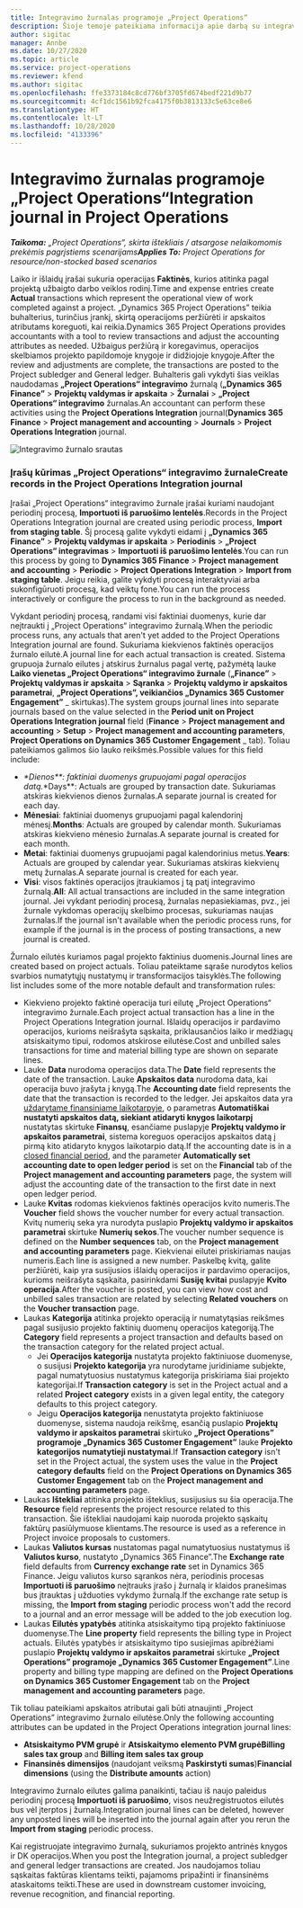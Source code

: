 ```yaml
---
title: Integravimo žurnalas programoje „Project Operations“
description: Šioje temoje pateikiama informacija apie darbą su integravimo žurnalu programoje „Project Operations”.
author: sigitac
manager: Annbe
ms.date: 10/27/2020
ms.topic: article
ms.service: project-operations
ms.reviewer: kfend
ms.author: sigitac
ms.openlocfilehash: ffe3373184c8cd776bf3705fd674bedf221d9b77
ms.sourcegitcommit: 4cf1dc1561b92fca4175f0b3813133c5e63ce8e6
ms.translationtype: HT
ms.contentlocale: lt-LT
ms.lasthandoff: 10/28/2020
ms.locfileid: "4133396"
---
```

# <a name="integration-journal-in-project-operations"></a><span data-ttu-id="319c8-103">Integravimo žurnalas programoje „Project Operations“</span><span class="sxs-lookup"><span data-stu-id="319c8-103">Integration journal in Project Operations</span></span>

<span data-ttu-id="319c8-104">_**Taikoma:** „Project Operations“, skirta ištekliais / atsargose nelaikomomis prekėmis pagrįstiems scenarijams_</span><span class="sxs-lookup"><span data-stu-id="319c8-104">_**Applies To:** Project Operations for resource/non-stocked based scenarios_</span></span>

<span data-ttu-id="319c8-105">Laiko ir išlaidų įrašai sukuria operacijas **Faktinės**, kurios atitinka pagal projektą užbaigto darbo veiklos rodinį.</span><span class="sxs-lookup"><span data-stu-id="319c8-105">Time and expense entries create **Actual** transactions which represent the operational view of work completed against a project.</span></span> <span data-ttu-id="319c8-106">„Dynamics 365 Project Operations” teikia buhalterius, turinčius įrankį, skirtą operacijoms peržiūrėti ir apskaitos atributams koreguoti, kai reikia.</span><span class="sxs-lookup"><span data-stu-id="319c8-106">Dynamics 365 Project Operations provides accountants with a tool to review transactions and adjust the accounting attributes as needed.</span></span> <span data-ttu-id="319c8-107">Užbaigus peržiūrą ir koregavimus, operacijos skelbiamos projekto papildomoje knygoje ir didžiojoje knygoje.</span><span class="sxs-lookup"><span data-stu-id="319c8-107">After the review and adjustments are complete, the transactions are posted to the Project subledger and General ledger.</span></span> <span data-ttu-id="319c8-108">Buhalteris gali vykdyti šias veiklas naudodamas **„Project Operations“ integravimo** žurnalą (**„Dynamics 365 Finance”** > **Projektų valdymas ir apskaita** > **Žurnalai** > **„Project Operations“ integravimo** žurnalas.</span><span class="sxs-lookup"><span data-stu-id="319c8-108">An accountant can perform these activities using the **Project Operations Integration** journal(**Dynamics 365 Finance** > **Project management and accounting** > **Journals** > **Project Operations Integration** journal.</span></span>

![Integravimo žurnalo srautas](./media/IntegrationJournal.png)

### <a name="create-records-in-the-project-operations-integration-journal"></a><span data-ttu-id="319c8-110">Įrašų kūrimas „Project Operations“ integravimo žurnale</span><span class="sxs-lookup"><span data-stu-id="319c8-110">Create records in the Project Operations Integration journal</span></span>

<span data-ttu-id="319c8-111">Įrašai „Project Operations“ integravimo žurnale įrašai kuriami naudojant periodinį procesą, **Importuoti iš paruošimo lentelės**.</span><span class="sxs-lookup"><span data-stu-id="319c8-111">Records in the Project Operations Integration journal are created using periodic process, **Import from staging table**.</span></span> <span data-ttu-id="319c8-112">Šį procesą galite vykdyti eidami į **„Dynamics 365 Finance”** > **Projektų valdymas ir apskaita** > **Periodinis** > **„Project Operations“ integravimas** > **Importuoti iš paruošimo lentelės**.</span><span class="sxs-lookup"><span data-stu-id="319c8-112">You can run this process by going to **Dynamics 365 Finance** > **Project management and accounting** > **Periodic** > **Project Operations Integration** > **Import from staging table**.</span></span> <span data-ttu-id="319c8-113">Jeigu reikia, galite vykdyti procesą interaktyviai arba sukonfigūruoti procesą, kad veiktų fone.</span><span class="sxs-lookup"><span data-stu-id="319c8-113">You can run the process interactively or configure the process to run in the background as needed.</span></span>

<span data-ttu-id="319c8-114">Vykdant periodinį procesą, randami visi faktiniai duomenys, kurie dar neįtraukti į „Project Operations“ integravimo žurnalą.</span><span class="sxs-lookup"><span data-stu-id="319c8-114">When the periodic process runs, any actuals that aren't yet added to the Project Operations Integration journal are found.</span></span> <span data-ttu-id="319c8-115">Sukuriama kiekvienos faktinės operacijos žurnalo eilutė.</span><span class="sxs-lookup"><span data-stu-id="319c8-115">A journal line for each actual transaction is created.</span></span>
<span data-ttu-id="319c8-116">Sistema grupuoja žurnalo eilutes į atskirus žurnalus pagal vertę, pažymėtą lauke **Laiko vienetas „Project Operations“ integravimo žurnale** (**„Finance”** > **Projektų valdymas ir apskaita** > **Sąranka** > **Projektų valdymo ir apskaitos parametrai**, **„Project Operations”, veikiančios „Dynamics 365 Customer Engagement”** _ skirtukas).</span><span class="sxs-lookup"><span data-stu-id="319c8-116">The system groups journal lines into separate journals based on the value selected in the **Period unit on Project Operations Integration journal** field (**Finance** > **Project management and accounting** > **Setup** > **Project management and accounting parameters**, **Project Operations on Dynamics 365 Customer Engagement** _ tab).</span></span> <span data-ttu-id="319c8-117">Toliau pateikiamos galimos šio lauko reikšmės.</span><span class="sxs-lookup"><span data-stu-id="319c8-117">Possible values for this field include:</span></span>

  - <span data-ttu-id="319c8-118">_\*Dienos\*\*: faktiniai duomenys grupuojami pagal operacijos datą.</span><span class="sxs-lookup"><span data-stu-id="319c8-118">_\*Days\*\*: Actuals are grouped by transaction date.</span></span> <span data-ttu-id="319c8-119">Sukuriamas atskiras kiekvienos dienos žurnalas.</span><span class="sxs-lookup"><span data-stu-id="319c8-119">A separate journal is created for each day.</span></span>
  - <span data-ttu-id="319c8-120">**Mėnesiai**: faktiniai duomenys grupuojami pagal kalendorinį mėnesį.</span><span class="sxs-lookup"><span data-stu-id="319c8-120">**Months**: Actuals are grouped by calendar month.</span></span> <span data-ttu-id="319c8-121">Sukuriamas atskiras kiekvieno mėnesio žurnalas.</span><span class="sxs-lookup"><span data-stu-id="319c8-121">A separate journal is created for each month.</span></span>
  - <span data-ttu-id="319c8-122">**Metai**: faktiniai duomenys grupuojami pagal kalendorinius metus.</span><span class="sxs-lookup"><span data-stu-id="319c8-122">**Years**: Actuals are grouped by calendar year.</span></span> <span data-ttu-id="319c8-123">Sukuriamas atskiras kiekvienų metų žurnalas.</span><span class="sxs-lookup"><span data-stu-id="319c8-123">A separate journal is created for each year.</span></span>
  - <span data-ttu-id="319c8-124">**Visi**: visos faktinės operacijos įtraukiamos į tą patį integravimo žurnalą.</span><span class="sxs-lookup"><span data-stu-id="319c8-124">**All**: All actual transactions are included in the same integration journal.</span></span> <span data-ttu-id="319c8-125">Jei vykdant periodinį procesą, žurnalas nepasiekiamas, pvz., jei žurnale vykdomas operacijų skelbimo procesas, sukuriamas naujas žurnalas.</span><span class="sxs-lookup"><span data-stu-id="319c8-125">If the journal isn't available when the periodic process runs, for example if the journal is in the process of posting transactions, a new journal is created.</span></span>

<span data-ttu-id="319c8-126">Žurnalo eilutės kuriamos pagal projekto faktinius duomenis.</span><span class="sxs-lookup"><span data-stu-id="319c8-126">Journal lines are created based on project actuals.</span></span> <span data-ttu-id="319c8-127">Toliau pateiktame sąraše nurodytos kelios svarbios numatytųjų nustatymų ir transformacijos taisyklės.</span><span class="sxs-lookup"><span data-stu-id="319c8-127">The following list includes some of the more notable default and transformation rules:</span></span>

  - <span data-ttu-id="319c8-128">Kiekvieno projekto faktinė operacija turi eilutę „Project Operations“ integravimo žurnale.</span><span class="sxs-lookup"><span data-stu-id="319c8-128">Each project actual transaction has a line in the Project Operations Integration journal.</span></span> <span data-ttu-id="319c8-129">Išlaidų operacijos ir pardavimo operacijos, kurioms neišrašyta sąskaita, priklausančios laiko ir medžiagų atsiskaitymo tipui, rodomos atskirose eilutėse.</span><span class="sxs-lookup"><span data-stu-id="319c8-129">Cost and unbilled sales transactions for time and material billing type are shown on separate lines.</span></span>
  - <span data-ttu-id="319c8-130">Lauke **Data** nurodoma operacijos data.</span><span class="sxs-lookup"><span data-stu-id="319c8-130">The **Date** field represents the date of the transaction.</span></span> <span data-ttu-id="319c8-131">Lauke **Apskaitos data** nurodoma data, kai operacija buvo įrašyta į knygą.</span><span class="sxs-lookup"><span data-stu-id="319c8-131">The **Accounting date** field represents the date that the transaction is recorded to the ledger.</span></span> <span data-ttu-id="319c8-132">Jei apskaitos data yra [uždarytame finansiniame laikotarpyje](https://docs.microsoft.com/dynamics365/finance/general-ledger/close-general-ledger-at-period-end), o parametras **Automatiškai nustatyti apskaitos datą, siekiant atidaryti knygos laikotarpį** nustatytas skirtuke **Finansų**, esančiame puslapyje **Projektų valdymo ir apskaitos parametrai**, sistema koreguos operacijos apskaitos datą į pirmą kito atidaryto knygos laikotarpio datą.</span><span class="sxs-lookup"><span data-stu-id="319c8-132">If the accounting date is in a [closed financial period](https://docs.microsoft.com/dynamics365/finance/general-ledger/close-general-ledger-at-period-end), and the parameter **Automatically set accounting date to open ledger period** is set on the **Financial** tab of the **Project management and accounting parameters** page, the system will adjust the accounting date of the transaction to the first date in next open ledger period.</span></span>
  - <span data-ttu-id="319c8-133">Lauke **Kvitas** rodomas kiekvienos faktinės operacijos kvito numeris.</span><span class="sxs-lookup"><span data-stu-id="319c8-133">The **Voucher** field shows the voucher number for every actual transaction.</span></span> <span data-ttu-id="319c8-134">Kvitų numerių seka yra nurodyta puslapio **Projektų valdymo ir apskaitos parametrai** skirtuke **Numerių sekos**.</span><span class="sxs-lookup"><span data-stu-id="319c8-134">The voucher number sequence is defined on the **Number sequences** tab, on the **Project management and accounting parameters** page.</span></span> <span data-ttu-id="319c8-135">Kiekvienai eilutei priskiriamas naujas numeris.</span><span class="sxs-lookup"><span data-stu-id="319c8-135">Each line is assigned a new number.</span></span> <span data-ttu-id="319c8-136">Paskelbę kvitą, galite peržiūrėti, kaip yra susijusios išlaidų operacijos ir pardavimo operacijos, kurioms neišrašyta sąskaita, pasirinkdami **Susiję kvitai** puslapyje **Kvito operacija**.</span><span class="sxs-lookup"><span data-stu-id="319c8-136">After the voucher is posted, you can view how cost and unbilled sales transaction are related by selecting **Related vouchers** on the **Voucher transaction** page.</span></span>
  - <span data-ttu-id="319c8-137">Laukas **Kategorija** atitinka projekto operaciją ir numatytąsias reikšmes pagal susijusio projekto faktinių duomenų operacijos kategoriją.</span><span class="sxs-lookup"><span data-stu-id="319c8-137">The **Category** field represents a project transaction and defaults based on the transaction category for the related project actual.</span></span>
    - <span data-ttu-id="319c8-138">Jei **Operacijos kategorija** nustatyta projekto faktiniuose duomenyse, o susijusi **Projekto kategorija** yra nurodytame juridiniame subjekte, pagal numatytuosius nustatymus kategorija priskiriama šiai projekto kategorijai.</span><span class="sxs-lookup"><span data-stu-id="319c8-138">If **Transaction category** is set in the Project actual and a related **Project category** exists in a given legal entity, the category defaults to this project category.</span></span>
    - <span data-ttu-id="319c8-139">Jeigu **Operacijos kategorija** nenustatyta projekto faktiniuose duomenyse, sistema naudoja reikšmę, esančią puslapio **Projektų valdymo ir apskaitos parametrai** skirtuko **„Project Operations” programoje „Dynamics 365 Customer Engagement”** lauke **Projekto kategorijos numatytieji nustatymai**.</span><span class="sxs-lookup"><span data-stu-id="319c8-139">If **Transaction category** isn't set in the Project actual, the system uses the value in the **Project category defaults** field on the **Project Operations on Dynamics 365 Customer Engagement** tab on the **Project management and accounting parameters** page.</span></span>
  - <span data-ttu-id="319c8-140">Laukas **Ištekliai** atitinka projekto išteklius, susijusius su šia operacija.</span><span class="sxs-lookup"><span data-stu-id="319c8-140">The **Resource** field represents the project resource related to this transaction.</span></span> <span data-ttu-id="319c8-141">Šie ištekliai naudojami kaip nuoroda projekto sąskaitų faktūrų pasiūlymuose klientams.</span><span class="sxs-lookup"><span data-stu-id="319c8-141">The resource is used as a reference in Project invoice proposals to customers.</span></span>
  - <span data-ttu-id="319c8-142">Laukas **Valiutos kursas** nustatomas pagal numatytuosius nustatymus iš **Valiutos kurso**, nustatyto „Dynamics 365 Finance”.</span><span class="sxs-lookup"><span data-stu-id="319c8-142">The **Exchange rate** field defaults from **Currency exchange rate** set in Dynamics 365 Finance.</span></span> <span data-ttu-id="319c8-143">Jeigu valiutos kurso sąrankos nėra, periodinis procesas **Importuoti iš paruošimo** neįtrauks įrašo į žurnalą ir klaidos pranešimas bus įtrauktas į užduoties vykdymo žurnalą.</span><span class="sxs-lookup"><span data-stu-id="319c8-143">If the exchange rate setup is missing, the **Import from staging** periodic process won't add the record to a journal and an error message will be added to the job execution log.</span></span>
  - <span data-ttu-id="319c8-144">Laukas **Eilutės ypatybės** atitinka atsiskaitymo tipą projekto faktiniuose duomenyse.</span><span class="sxs-lookup"><span data-stu-id="319c8-144">The **Line property** field represents the billing type in Project actuals.</span></span> <span data-ttu-id="319c8-145">Eilutės ypatybės ir atsiskaitymo tipo susiejimas apibrėžiami puslapio **Projektų valdymo ir apskaitos parametrai** skirtuke **„Project Operations” programoje „Dynamics 365 Customer Engagement”**.</span><span class="sxs-lookup"><span data-stu-id="319c8-145">Line property and billing type mapping are defined on the **Project Operations on Dynamics 365 Customer Engagement** tab on the **Project management and accounting parameters** page.</span></span>

<span data-ttu-id="319c8-146">Tik toliau pateikiami apskaitos atributai gali būti atnaujinti „Project Operations” integravimo žurnalo eilutėse.</span><span class="sxs-lookup"><span data-stu-id="319c8-146">Only the following accounting attributes can be updated in the Project Operations integration journal lines:</span></span>

- <span data-ttu-id="319c8-147">**Atsiskaitymo PVM grupė** ir **Atsiskaitymo elemento PVM grupė**</span><span class="sxs-lookup"><span data-stu-id="319c8-147">**Billing sales tax group** and **Billing item sales tax group**</span></span>
- <span data-ttu-id="319c8-148">**Finansinės dimensijos** (naudojant veiksmą **Paskirstyti sumas**)</span><span class="sxs-lookup"><span data-stu-id="319c8-148">**Financial dimensions** (using the **Distribute amounts** action)</span></span>

<span data-ttu-id="319c8-149">Integravimo žurnalo eilutes galima panaikinti, tačiau iš naujo paleidus periodinį procesą **Importuoti iš paruošimo**, visos neužregistruotos eilutės bus vėl įterptos į žurnalą.</span><span class="sxs-lookup"><span data-stu-id="319c8-149">Integration journal lines can be deleted, however any unposted lines will be inserted into the journal again after you rerun the **Import from staging** periodic process.</span></span>

<span data-ttu-id="319c8-150">Kai registruojate integravimo žurnalą, sukuriamos projekto antrinės knygos ir DK operacijos.</span><span class="sxs-lookup"><span data-stu-id="319c8-150">When you post the Integration journal, a project subledger and general ledger transactions are created.</span></span> <span data-ttu-id="319c8-151">Jos naudojamos toliau sąskaitas faktūras klientams teikti, pajamoms pripažinti ir finansinėms ataskaitoms teikti.</span><span class="sxs-lookup"><span data-stu-id="319c8-151">These are used in downstream customer invoicing, revenue recognition, and financial reporting.</span></span>
